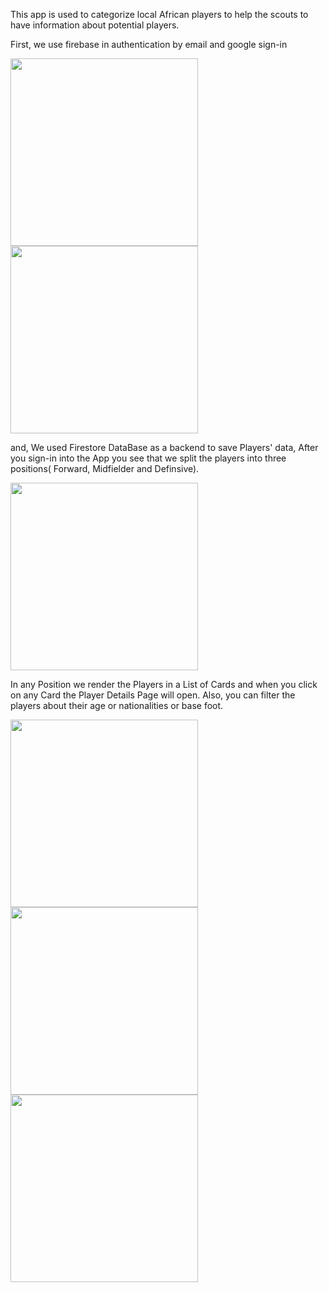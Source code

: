 This app is used to categorize local African players to help the scouts to have information about potential players.

First, we use firebase in authentication by email and google sign-in

<p float="center">
<img src="https://user-images.githubusercontent.com/52837541/207308368-62456741-f0c4-45f1-b41e-f26943dae0e2.jpg" width="300">
<img src="https://user-images.githubusercontent.com/52837541/207308403-8a9b9ac5-77d9-4264-8d2d-e18a53764253.jpg" width="300">
</p>


 
and, We used Firestore DataBase as a backend to save Players' data, After you sign-in into the App you see that we split the players into three positions(
Forward, Midfielder and Definsive).


<img src="https://user-images.githubusercontent.com/52837541/207310266-c370caa7-d3a8-45ef-9524-b26fb172dca4.jpg" width="300">
 
In any Position we render the Players in a List of Cards and when you click on any Card the Player Details Page will open.
Also, you can filter the players about their age or nationalities or base foot.

<p float="center">
<img src="https://user-images.githubusercontent.com/52837541/207311414-199a224f-fb95-4689-886a-43cd7c7cc629.jpg" width="300">
 <img src="https://user-images.githubusercontent.com/52837541/207316225-fd3f405f-59cc-414e-8446-c93e0cdc6e9c.jpg" width="300">
<img src="https://user-images.githubusercontent.com/52837541/207311502-3751f451-243d-43c2-8c7f-f494ef483869.jpg" width="300">
</p>
 
